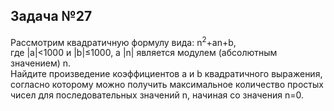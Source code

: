 ## Задача №27
Рассмотрим квадратичную формулу вида: n<sup>2</sup>+an+b,  
где |a|<1000 и |b|≤1000, а |n| является модулем (абсолютным значением) n.  
Найдите произведение коэффициентов a и b квадратичного выражения, согласно которому можно получить максимальное количество простых чисел для последовательных значений n, начиная со значения n=0.
